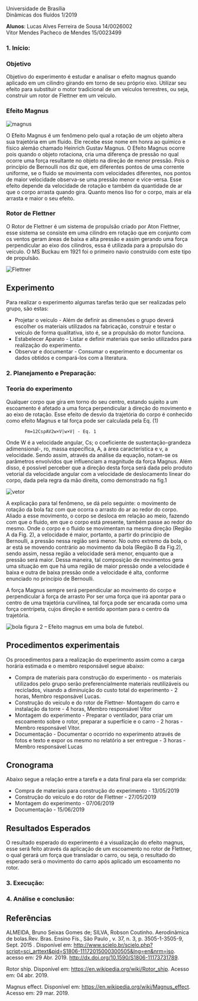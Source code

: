 
Universidade de Brasília  
Dinâmicas dos fluídos  1/2019  

**Alunos**: Lucas Alves Ferreira de Sousa 				14/0026002  
            Vitor Mendes Pacheco de Mendes 			  15/0023499  
    

### 1.	Início: 

 ### Objetivo  
 
  
  Objetivo do experimento é estudar e analisar o efeito magnus quando aplicado em um cilindro girando em torno de seu próprio eixo. Utilizar seu efeito para substituir o motor tradicional de um veículos terrestres, ou seja, construir um rotor de Flettner em um veículo.  
   
   
### Efeito Magnus   


![magnus](https://66.media.tumblr.com/ee2c591770cee657ef876ae01ae3d52e/tumblr_n7kqzhwBLu1qckzoqo1_500.gif) 


O Efeito Magnus é um fenômeno pelo qual a rotação de um objeto altera sua trajetória em um fluido. Ele recebe esse nome em honra ao químico e físico alemão chamado Heinrich Gustav Magnus. 
	O Efeito Magnus ocorre pois quando o objeto rotaciona, cria uma diferença de pressão no qual ocorre uma força resultante no objeto na direção de menor pressão. Pois o princípio de Bernoulli nos diz que, em diferentes pontos de uma corrente uniforme, se o fluido se movimenta com velocidades diferentes, nos pontos de maior velocidade observa-se uma pressão menor e vice-versa. 
  	Esse efeito depende da velocidade de rotação e também da quantidade de ar que o corpo arrasta quando gira. Quanto menos liso for o corpo, mais ar ela arrasta e maior o seu efeito.   
    
  
### Rotor de Flettner 

 O Rotor de Flettner é um sistema de propulsão criado por Aton Flettner, esse sistema se consiste em uma cilindro em rotação que em conjunto com os ventos geram áreas de baixa e alta pressão e assim gerando uma força perpendicular ao eixo dos cilindros, essa é utilizada para a propulsão do veículo. O MS Buckau em 1921 foi o primeiro navio construído com este tipo de propulsão.  
 
 ![Flettner](https://upload.wikimedia.org/wikipedia/commons/3/3f/Buckau_Flettner_Rotor_Ship_LOC_37764u.jpg)   
   
   

## Experimento 

Para realizar o experimento algumas tarefas terão que ser realizadas pelo grupo, são estas:
* Projetar o veículo - Além de definir as dimensões o grupo deverá escolher os materiais utilizados na fabricação, construir e testar o veículo de forma qualitativa, isto é, se a propulsão do motor funciona.
* Estabelecer Aparato - Listar e definir materiais que serão utilizados para realização do experimento.
* Observar e documentar - Consumar o experimento e documentar os dados obtidos e compará-los com a literatura.


### 2.	Planejamento e Preparação: 

### Teoria do experimento
 

  Qualquer corpo que gira em torno do seu centro, estando sujeito a um escoamento é afetado a uma força perpendicular à direção do movimento e ao eixo de rotação. Esse efeito de desvio da trajetória do corpo é conhecido como efeito Magnus e tal força pode ser calculada pela Eq. (1)  
  
           Fm=12CsρAV2w×V|w×V| - Eq. 1
   

 
Onde W é a velocidade angular, Cs; o coeficiente de sustentação-grandeza adimensional-, ro, massa específica, A, a área característica e v, a velocidade. Sendo assim, através da análise da equação, notam-se os parâmetros envolvidos que influenciam a magnitude da força Magnus. Além disso, é possível perceber que a direção desta força será dada pelo produto vetorial da velocidade angular com a velocidade de deslocamento linear do corpo, dada pela regra da mão direita, como demonstrado na fig.1 

![vetor](http://www.scielo.br/img/revistas/rbef/v37n3//0102-4744-rbef-37-3-3505-gf05.jpg)
 

  A explicação para tal fenômeno, se dá pelo seguinte: o movimento de rotação da bola faz com que ocorra o arrasto do ar ao redor do corpo. Aliado a esse movimento, o corpo se desloca em relação ao meio, fazendo com que o fluido, em que o corpo está presente, também passe ao redor do mesmo. Onde o corpo e o fluido se movimentam na mesma direção (Região A da Fig. 2), a velocidade é maior, portanto, a partir do princípio de Bernoulli, a pressão nessa região será menor. No outro extremo da bola, o ar está se movendo contrário ao movimento da bola (Região B da Fig.2), sendo assim, nessa região a velocidade será menor, enquanto que a pressão será maior. Dessa maneira, tal composição de movimentos gera uma situação em que há uma região de maior pressão onde a velocidade é baixa e outra de baixa pressão onde a velocidade é alta, conforme enunciado no princípio de Bernoulli.  
  
  A força Magnus sempre será perpendicular ao movimento do corpo e perpendicular à força de arrasto Por ser uma força que irá apontar para o centro de uma trajetória curvilínea, tal força pode ser encarada como uma força centrípeta, cujos direção e sentido apontam para o centro da trajetória. 
  
![bola](http://www.scielo.br/img/revistas/rbef/v37n3//0102-4744-rbef-37-3-3505-gf06.jpg   )
	 figura 2 – Efeito magnus em uma bola de futebol.

## Procedimentos experimentais 

  Os procedimentos para a realização do experimento assim como a carga horária estimada  e o membro responsável segue abaixo: 
*  Compra de materiais para construção do experimento - os materiais utilizados pelo grupo serão preferencialmente materiais reutilizáveis ou reciclados,  visando a diminuição do custo total do experimento - 2 horas, Membro responsável Lucas.
* Construção do veículo e do rotor de Flettner- Montagem do carro e instalação da torre - 4 horas, Membro responsável Vitor 
* Montagem do experimento - Preparar o ventilador, para criar um escoamento sobre o rotor, preparar a superfície e o carro - 2 horas - Membro responsável Vitor.
* Documentação - Documentar o ocorrido no experimento através de fotos e texto e expor os mesmo no relatório a ser entregue - 3 horas -  Membro responsável Lucas 

 ## Cronograma 
 
  Abaixo segue a relação entre a tarefa e a data final para ela ser comprida:
* Compra de materiais para construção do experimento -   13/05/2019
* Construção do veículo e do rotor de Flettner - 27/05/2019
* Montagem do experimento - 07/06/2019
* Documentação - 15/06/2019 

## Resultados Esperados  

  O resultado esperado do experimento é a visualização do efeito magnus, esse será feito através da aplicação de um escoamento no rotor de Flettner, o qual gerará um força que transladar o carro, ou seja, o resultado do esperado será o movimento do carro após aplicado um escoamento no rotor.

### 3.	Execução:

### 4.	Análise e conclusão:

## Referências 

  ALMEIDA, Bruno Seixas Gomes de; SILVA, Robson Coutinho. Aerodinâmica de bolas.Rev. Bras. Ensino Fís.,  São Paulo ,  v. 37, n. 3, p. 3505-1-3505-9,  Sept.  2015 .   Disponível em: <http://www.scielo.br/scielo.php?script=sci_arttext&pid=S1806-11172015000300505&lng=en&nrm=iso>. acesso em: 29  Abr.  2019.  http://dx.doi.org/10.1590/S1806-11173731789.   

 Rotor ship. Disponível em: <https://en.wikipedia.org/wiki/Rotor_ship>. Acesso em: 04 abr. 2019.  
 
 Magnus effect. Disponível em: <https://en.wikipedia.org/wiki/Magnus_effect>. Acesso em: 29 mar. 2019.
